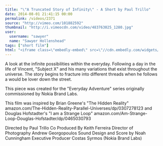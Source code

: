 ```yaml
---
title: "\"A Truncated Story of Infinity\" - A Short by Paul Trillo"
date: 2014-08-01 21:41:15 00:00
permalink: /videos/2371
source: "http://vimeo.com/101882592"
thumbnail: "http://i.vimeocdn.com/video/483763025_1280.jpg"
user:
  username: "sawyer"
  name: "Sawyer Hollenshead"
tags: ["short film"]
html: "<iframe class=\"embedly-embed\" src=\"//cdn.embedly.com/widgets/media.html?src=http%3A%2F%2Fplayer.vimeo.com%2Fvideo%2F101882592&wmode=transparent&src_secure=1&url=http%3A%2F%2Fvimeo.com%2F101882592&image=http%3A%2F%2Fi.vimeocdn.com%2Fvideo%2F483763025_1280.jpg&key=daaebf4d9cdd46779200162d0ca86e20&type=text%2Fhtml&schema=vimeo\" width=\"1920\" height=\"1080\" scrolling=\"no\" frameborder=\"0\" allowfullscreen></iframe>"
---
```


A look at the infinite possibilities within the everyday. Following a day in the life of Vincent, "Subject X" and his many variations that exist throughout the universe. The story begins to fracture into different threads when he follows a would be lover down the street.

This piece was created for the "Everyday Adventure" series originally commissioned by Nokia Brand Labs.

This film was inspired by Brian Greene's "The Hidden Reality" amazon.com/The-Hidden-Reality-Parallel-Universes/dp/0307278123
and Douglas Hofstadter's "I am a Strange Loop" amazon.com/Am-Strange-Loop-Douglas-Hofstadter/dp/0465030793

Directed by Paul Trillo
Co Produced By Keith Ferreira
Director of Photography Andrew Georgopoulos
Sound Design and Score by Noah Cunningham
Executive Producer Costas Syrmos (Nokia Brand Labs)